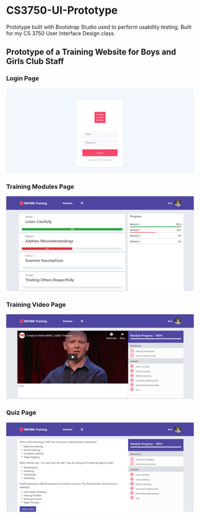 # CS3750-UI-Prototype
Prototype built with Bootstrap Studio used to perform usability testing. Built for my CS 3750 User Interface Design class.

## Prototype of a Training Website for Boys and Girls Club Staff
### Login Page
![Login](ui_screenshots/login.png)

### Training Modules Page
![Login](ui_screenshots/modules_v2.png)

### Training Video Page
![Login](ui_screenshots/trainingvideo_v2.png)

### Quiz Page
![Login](ui_screenshots/quiz_v2.png)
